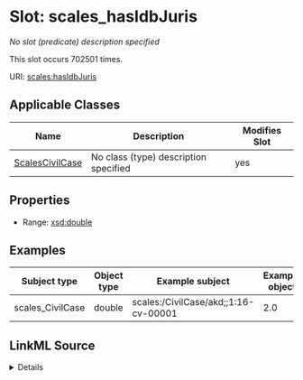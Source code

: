 

# Slot: scales_hasIdbJuris


_No slot (predicate) description specified_






This slot occurs 702501 times.


URI: [scales:hasIdbJuris](http://schemas.scales-okn.org/rdf/scales#hasIdbJuris)



<!-- no inheritance hierarchy -->





## Applicable Classes

| Name | Description | Modifies Slot |
| --- | --- | --- |
| [ScalesCivilCase](../classes/ScalesCivilCase.md) | No class (type) description specified |  yes  |







## Properties

* Range: [xsd:double](http://www.w3.org/2001/XMLSchema#double)






## Examples

| Subject type | Object type | Example subject | Example object | Occurrences |
| --- | --- | --- | --- | --- |
| scales_CivilCase | double | scales:/CivilCase/akd;;1:16-cv-00001 | 2.0 | 702501 |




## LinkML Source

<details>

```yaml
name: scales_hasIdbJuris
annotations:
  count:
    tag: count
    value: 702501
description: No slot (predicate) description specified
examples:
- object:
    example_object: '2.0'
    example_object_type: double
    example_predicate: scales:hasIdbJuris
    example_subject: scales:/CivilCase/akd;;1:16-cv-00001
    example_subject_type: scales_CivilCase
from_schema: scales-kg
rank: 1000
slot_uri: scales:hasIdbJuris
alias: scales_hasIdbJuris
domain_of:
- scales_CivilCase
range: double

```
</details>